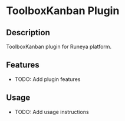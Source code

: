 # ToolboxKanban Plugin

## Description
ToolboxKanban plugin for Runeya platform.

## Features
- TODO: Add plugin features

## Usage
- TODO: Add usage instructions
